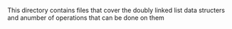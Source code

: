 This directory contains files that cover the doubly linked list data structers and anumber of operations that can be done on them
